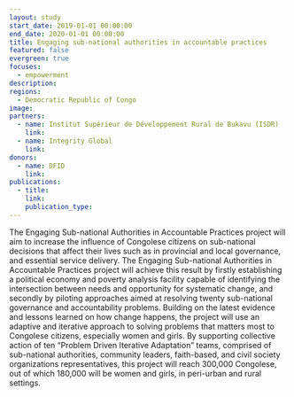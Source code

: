 ```yaml
---
layout: study
start_date: 2019-01-01 00:00:00
end_date: 2020-01-01 00:00:00
title: Engaging sub-national authorities in accountable practices
featured: false
evergreen: true
focuses:
  - empowerment
description:
regions:
  - Democratic Republic of Congo
image:
partners:
  - name: Institut Supérieur de Développement Rural de Bukavu (ISDR)
    link:
  - name: Integrity Global
    link:
donors:
  - name: DFID
    link:
publications:
  - title:
    link:
    publication_type:
---
```


The Engaging Sub-national Authorities in Accountable Practices project will aim to increase the influence of Congolese citizens on sub-national decisions that affect their lives such as in provincial and local governance, and essential service delivery. The Engaging Sub-national Authorities in Accountable Practices project will achieve this result by firstly establishing a political economy and poverty analysis facility capable of identifying the intersection between needs and opportunity for systematic change, and secondly by piloting approaches aimed at resolving twenty sub-national governance and accountability problems. Building on the latest evidence and lessons learned on how change happens, the project will use an adaptive and iterative approach to solving problems that matters most to Congolese citizens, especially women and girls. By supporting collective action of ten “Problem Driven Iterative Adaptation” teams, comprised of sub-national authorities, community leaders, faith-based, and civil society organizations representatives, this project will reach 300,000 Congolese, out of which 180,000 will be women and girls, in peri-urban and rural settings.
